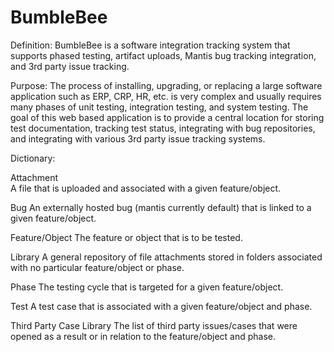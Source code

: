 BumbleBee
=========

Definition:
BumbleBee is a software integration tracking system that supports phased testing, artifact uploads, Mantis bug tracking 
integration, and 3rd party issue tracking.

Purpose:
The process of installing, upgrading, or replacing a large software application such as ERP, CRP, HR, etc. is very 
complex and usually requires many phases of unit testing, integration testing, and system testing.  The goal of this
web based application is to provide a central location for storing test documentation, tracking test status, integrating 
with bug repositories, and integrating with various 3rd party issue tracking systems. 


Dictionary:

Attachment   
A file that is uploaded and associated with a given feature/object.
  
Bug
An externally hosted bug (mantis currently default) that is linked to a given feature/object.
  
Feature/Object
The feature or object that is to be tested.

Library
A general repository of file attachments stored in folders associated with no particular feature/object or phase.
  
Phase
The testing cycle that is targeted for a given feature/object.
  
Test
A test case that is associated with a given feature/object and phase.
  
Third Party Case Library
The list of third party issues/cases that were opened as a result or in relation to the feature/object and phase.